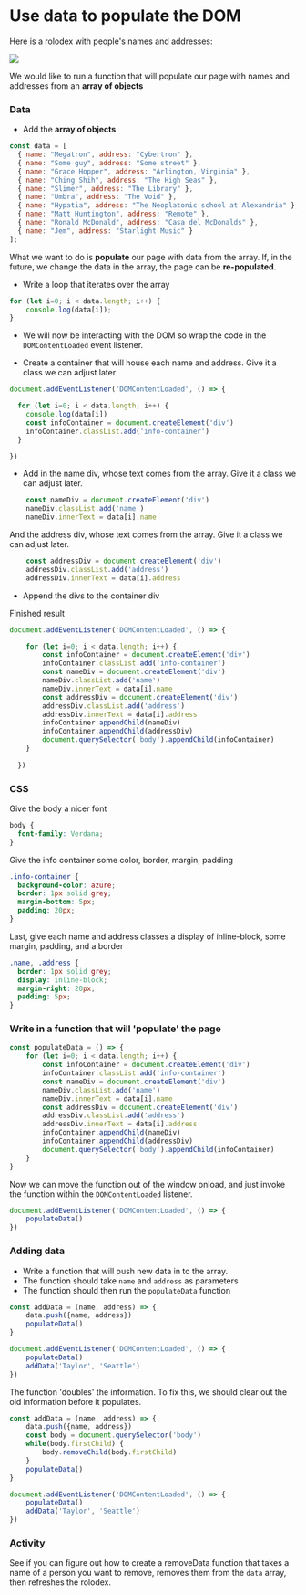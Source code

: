 # Use data to populate the DOM

Here is a rolodex with people's names and addresses:

![](https://i.imgur.com/TtermqB.png)

We would like to run a function that will populate our page with names and addresses from an **array of objects**

### Data

* Add the **array of objects**

```javascript
const data = [
  { name: "Megatron", address: "Cybertron" },
  { name: "Some guy", address: "Some street" },
  { name: "Grace Hopper", address: "Arlington, Virginia" },
  { name: "Ching Shih", address: "The High Seas" },
  { name: "Slimer", address: "The Library" },
  { name: "Umbra", address: "The Void" },
  { name: "Hypatia", address: "The Neoplatonic school at Alexandria" },
  { name: "Matt Huntington", address: "Remote" },
  { name: "Ronald McDonald", address: "Casa del McDonalds" },
  { name: "Jem", address: "Starlight Music" }
];
```

What we want to do is **populate** our page with data from the array. If, in the future, we change the data in the array, the page can be **re-populated**.

* Write a loop that iterates over the array

```javascript
for (let i=0; i < data.length; i++) {
	console.log(data[i]);
}
```

* We will now be interacting with the DOM so wrap the code in the `DOMContentLoaded` event listener.

* Create a container that will house each name and address. Give it a class we can adjust later

```javascript
document.addEventListener('DOMContentLoaded', () => {

  for (let i=0; i < data.length; i++) {
    console.log(data[i])
    const infoContainer = document.createElement('div')
    infoContainer.classList.add('info-container')
  }

})
```

* Add in the name div, whose text comes from the array. Give it a class we can adjust later.

```javascript
    const nameDiv = document.createElement('div')
    nameDiv.classList.add('name')
    nameDiv.innerText = data[i].name
```

And the address div, whose text comes from the array. Give it a class we can adjust later.

```javascript
    const addressDiv = document.createElement('div')
    addressDiv.classList.add('address')
    addressDiv.innerText = data[i].address
```

* Append the divs to the container div

Finished result

```javascript
document.addEventListener('DOMContentLoaded', () => {

    for (let i=0; i < data.length; i++) {
        const infoContainer = document.createElement('div')
        infoContainer.classList.add('info-container')
        const nameDiv = document.createElement('div')
        nameDiv.classList.add('name')
        nameDiv.innerText = data[i].name
        const addressDiv = document.createElement('div')
        addressDiv.classList.add('address')
        addressDiv.innerText = data[i].address
        infoContainer.appendChild(nameDiv)
        infoContainer.appendChild(addressDiv)
        document.querySelector('body').appendChild(infoContainer)
    }
  
  })
```

### CSS

Give the body a nicer font

```css
body {
  font-family: Verdana;
}
```

Give the info container some color, border, margin, padding

```css
.info-container {
  background-color: azure;
  border: 1px solid grey;
  margin-bottom: 5px;
  padding: 20px;
}
```

Last, give each name and address classes a display of inline-block, some margin, padding, and a border

```css
.name, .address {
  border: 1px solid grey;
  display: inline-block;
  margin-right: 20px;
  padding: 5px;
}
```

### Write in a function that will 'populate' the page

```javascript
const populateData = () => {
    for (let i=0; i < data.length; i++) {
        const infoContainer = document.createElement('div')
        infoContainer.classList.add('info-container')
        const nameDiv = document.createElement('div')
        nameDiv.classList.add('name')
        nameDiv.innerText = data[i].name
        const addressDiv = document.createElement('div')
        addressDiv.classList.add('address')
        addressDiv.innerText = data[i].address
        infoContainer.appendChild(nameDiv)
        infoContainer.appendChild(addressDiv)
        document.querySelector('body').appendChild(infoContainer)
    }
}
```

Now we can move the function out of the window onload, and just invoke the function within the `DOMContentLoaded` listener.

```javascript
document.addEventListener('DOMContentLoaded', () => {
    populateData()
})
```

### Adding data

* Write a function that will push new data in to the array.
* The function should take `name` and `address` as parameters
* The function should then run the `populateData` function


```javascript
const addData = (name, address) => {
    data.push({name, address})
    populateData()
}

document.addEventListener('DOMContentLoaded', () => {
    populateData()
    addData('Taylor', 'Seattle')
})
```

The function 'doubles' the information. To fix this, we should clear out the old information before it populates.

```javascript
const addData = (name, address) => {
    data.push({name, address})
    const body = document.querySelector('body')
    while(body.firstChild) {
        body.removeChild(body.firstChild)
    }
    populateData()
}

document.addEventListener('DOMContentLoaded', () => {
    populateData()
    addData('Taylor', 'Seattle')
})
```

### Activity

See if you can figure out how to create a removeData function that takes a name of a person you want to remove, removes them from the `data` array, then refreshes the rolodex.